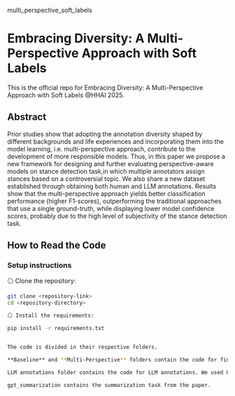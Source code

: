 multi_perspective_soft_labels

# Embracing Diversity: A Multi-Perspective Approach with Soft Labels

This is the official repo for Embracing Diversity: A Multi-Perspective Approach with Soft Labels @HHAI 2025.

## Abstract

Prior studies show that adopting the annotation diversity shaped by different backgrounds and life experiences and incorporating them into the model learning, i.e. multi-perspective approach, contribute to the development of more responsible models. Thus, in this paper we propose a new framework for designing and further evaluating perspective-aware models on stance detection task,in which multiple annotators assign stances based on a controversial topic. We also share a new dataset established through obtaining both human and LLM annotations. Results show that the multi-perspective approach yields better classification performance (higher F1-scores), outperforming the traditional approaches that use a single ground-truth, while displaying lower model confidence scores, probably due to the high level of subjectivity of the stance detection task.

## How to Read the Code

### Setup instructions
⚪ Clone the repository:
```bash
git clone <repository-link>
cd <repository-directory>

⚪ Install the requirements:

pip install -r requirements.txt


The code is divided in their respective folders.

**Baseline** and **Multi-Perspective** folders contain the code for finetuning. The files are in ipynb, so for reusability, you only need to upload the dataset path and run the cells. Please run the data preparation notebooks before finetuning.

LLM annotations folder contains the code for LLM annotations. We used OLMO - 7B,LLAMA-3 8B, and Mistral - 7B v0.3.

gpt_summarization contains the summarization task from the paper.
